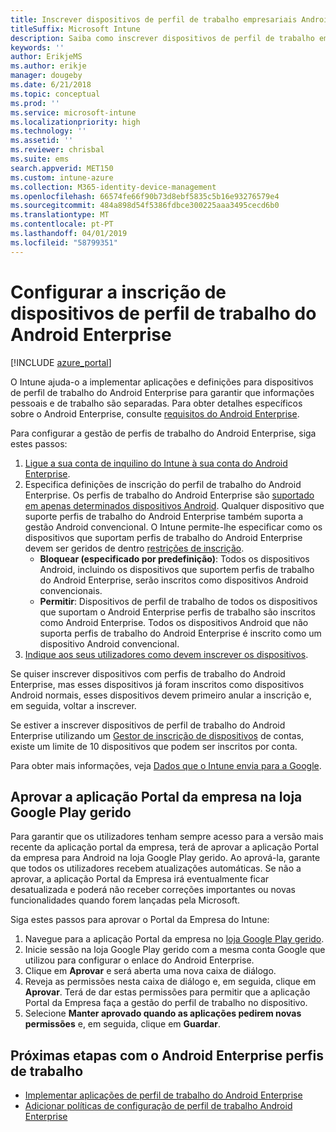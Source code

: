 ```yaml
---
title: Inscrever dispositivos de perfil de trabalho empresariais Android no Intune
titleSuffix: Microsoft Intune
description: Saiba como inscrever dispositivos de perfil de trabalho empresariais Android no Intune.
keywords: ''
author: ErikjeMS
ms.author: erikje
manager: dougeby
ms.date: 6/21/2018
ms.topic: conceptual
ms.prod: ''
ms.service: microsoft-intune
ms.localizationpriority: high
ms.technology: ''
ms.assetid: ''
ms.reviewer: chrisbal
ms.suite: ems
search.appverid: MET150
ms.custom: intune-azure
ms.collection: M365-identity-device-management
ms.openlocfilehash: 66574fe66f90b73d8ebf5835c5b16e93276579e4
ms.sourcegitcommit: 484a898d54f5386fdbce300225aaa3495cecd6b0
ms.translationtype: MT
ms.contentlocale: pt-PT
ms.lasthandoff: 04/01/2019
ms.locfileid: "58799351"
---
```

# <a name="set-up-enrollment-of-android-enterprise-work-profile-devices"></a>Configurar a inscrição de dispositivos de perfil de trabalho do Android Enterprise

[!INCLUDE [azure_portal](./includes/azure_portal.md)]

O Intune ajuda-o a implementar aplicações e definições para dispositivos de perfil de trabalho do Android Enterprise para garantir que informações pessoais e de trabalho são separadas. Para obter detalhes específicos sobre o Android Enterprise, consulte [requisitos do Android Enterprise](https://support.google.com/work/android/answer/6174145?hl=en&ref_topic=6151012).

Para configurar a gestão de perfis de trabalho do Android Enterprise, siga estes passos:

1. [Ligue a sua conta de inquilino do Intune à sua conta do Android Enterprise](connect-intune-android-enterprise.md).
2. Especifica definições de inscrição do perfil de trabalho do Android Enterprise. Os perfis de trabalho do Android Enterprise são [suportado em apenas determinados dispositivos Android](https://support.google.com/work/android/answer/6174145?hl=en&ref_topic=6151012%20style=%22target=new_window%22). Qualquer dispositivo que suporte perfis de trabalho do Android Enterprise também suporta a gestão Android convencional. O Intune permite-lhe especificar como os dispositivos que suportam perfis de trabalho do Android Enterprise devem ser geridos de dentro [restrições de inscrição](enrollment-restrictions-set.md).
    - **Bloquear (especificado por predefinição)**:  Todos os dispositivos Android, incluindo os dispositivos que suportem perfis de trabalho do Android Enterprise, serão inscritos como dispositivos Android convencionais.
    - **Permitir**: Dispositivos de perfil de trabalho de todos os dispositivos que suportam o Android Enterprise perfis de trabalho são inscritos como Android Enterprise. Todos os dispositivos Android que não suporta perfis de trabalho do Android Enterprise é inscrito como um dispositivo Android convencional.
3. [Indique aos seus utilizadores como devem inscrever os dispositivos](/intune-user-help/enroll-your-device-in-intune-android).


Se quiser inscrever dispositivos com perfis de trabalho do Android Enterprise, mas esses dispositivos já foram inscritos como dispositivos Android normais, esses dispositivos devem primeiro anular a inscrição e, em seguida, voltar a inscrever.

Se estiver a inscrever dispositivos de perfil de trabalho do Android Enterprise utilizando um [Gestor de inscrição de dispositivos](device-enrollment-manager-enroll.md) de contas, existe um limite de 10 dispositivos que podem ser inscritos por conta.

Para obter mais informações, veja [Dados que o Intune envia para a Google](data-intune-sends-to-google.md).

## <a name="approve-the-company-portal-app-in-the-managed-google-play-store"></a>Aprovar a aplicação Portal da empresa na loja Google Play gerido

Para garantir que os utilizadores tenham sempre acesso para a versão mais recente da aplicação portal da empresa, terá de aprovar a aplicação Portal da empresa para Android na loja Google Play gerido. Ao aprová-la, garante que todos os utilizadores recebem atualizações automáticas. Se não a aprovar, a aplicação Portal da Empresa irá eventualmente ficar desatualizada e poderá não receber correções importantes ou novas funcionalidades quando forem lançadas pela Microsoft.

Siga estes passos para aprovar o Portal da Empresa do Intune:

1.  Navegue para a aplicação Portal da empresa no [loja Google Play gerido](https://play.google.com/work/apps/details?id=com.microsoft.windowsintune.companyportal).
2.  Inicie sessão na loja Google Play gerido com a mesma conta Google que utilizou para configurar o enlace do Android Enterprise.
3.  Clique em **Aprovar** e será aberta uma nova caixa de diálogo.
4.  Reveja as permissões nesta caixa de diálogo e, em seguida, clique em **Aprovar**. Terá de dar estas permissões para permitir que a aplicação Portal da Empresa faça a gestão do perfil de trabalho no dispositivo.
5.  Selecione **Manter aprovado quando as aplicações pedirem novas permissões** e, em seguida, clique em **Guardar**.

## <a name="next-steps-for-android-enterprise-work-profiles"></a>Próximas etapas com o Android Enterprise perfis de trabalho
- [Implementar aplicações de perfil de trabalho do Android Enterprise](apps-add-android-for-work.md)
- [Adicionar políticas de configuração de perfil de trabalho Android Enterprise](device-profiles.md)

